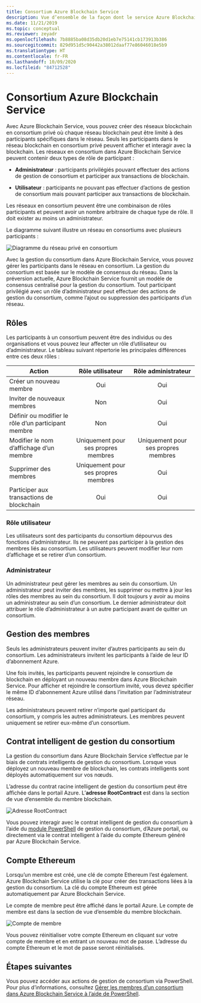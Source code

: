 ```yaml
---
title: Consortium Azure Blockchain Service
description: Vue d’ensemble de la façon dont le service Azure Blockchain implémente les réseaux blockchain en consortium.
ms.date: 11/21/2019
ms.topic: conceptual
ms.reviewer: zeyadr
ms.openlocfilehash: 7b8885ba08d35db20d1eb7e75141cb173913b386
ms.sourcegitcommit: 829d951d5c90442a38012daaf77e86046018e5b9
ms.translationtype: HT
ms.contentlocale: fr-FR
ms.lasthandoff: 10/09/2020
ms.locfileid: "84712528"
---
```

# <a name="azure-blockchain-service-consortium"></a>Consortium Azure Blockchain Service

Avec Azure Blockchain Service, vous pouvez créer des réseaux blockchain en consortium privé où chaque réseau blockchain peut être limité à des participants spécifiques dans le réseau. Seuls les participants dans le réseau blockchain en consortium privé peuvent afficher et interagir avec la blockchain. Les réseaux en consortium dans Azure Blockchain Service peuvent contenir deux types de rôle de participant :

* **Administrateur** : participants privilégiés pouvant effectuer des actions de gestion de consortium et participer aux transactions de blockchain.

* **Utilisateur** : participants ne pouvant pas effectuer d’actions de gestion de consortium mais pouvant participer aux transactions de blockchain.

Les réseaux en consortium peuvent être une combinaison de rôles participants et peuvent avoir un nombre arbitraire de chaque type de rôle. Il doit exister au moins un administrateur.

Le diagramme suivant illustre un réseau en consortiums avec plusieurs participants :

![Diagramme du réseau privé en consortium](./media/consortium/network-diagram.png)

Avec la gestion du consortium dans Azure Blockchain Service, vous pouvez gérer les participants dans le réseau en consortium. La gestion du consortium est basée sur le modèle de consensus du réseau. Dans la préversion actuelle, Azure Blockchain Service fournit un modèle de consensus centralisé pour la gestion du consortium. Tout participant privilégié avec un rôle d’administrateur peut effectuer des actions de gestion du consortium, comme l’ajout ou suppression des participants d’un réseau.

## <a name="roles"></a>Rôles

Les participants à un consortium peuvent être des individus ou des organisations et vous pouvez leur affecter un rôle d’utilisateur ou d’administrateur. Le tableau suivant répertorie les principales différences entre ces deux rôles :

| Action | Rôle utilisateur | Rôle administrateur
|--------|:----:|:------------:|
| Créer un nouveau membre | Oui | Oui |
| Inviter de nouveaux membres | Non | Oui |
| Définir ou modifier le rôle d’un participant membre | Non | Oui |
| Modifier le nom d’affichage d’un membre | Uniquement pour ses propres membres | Uniquement pour ses propres membres |
| Supprimer des membres | Uniquement pour ses propres membres | Oui |
| Participer aux transactions de blockchain | Oui | Oui |

### <a name="user-role"></a>Rôle utilisateur

Les utilisateurs sont des participants du consortium dépourvus des fonctions d’administrateur. Ils ne peuvent pas participer à la gestion des membres liés au consortium. Les utilisateurs peuvent modifier leur nom d’affichage et se retirer d’un consortium.

### <a name="administrator"></a>Administrateur

Un administrateur peut gérer les membres au sein du consortium. Un administrateur peut inviter des membres, les supprimer ou mettre à jour les rôles des membres au sein du consortium.
Il doit toujours y avoir au moins un administrateur au sein d’un consortium. Le dernier administrateur doit attribuer le rôle d’administrateur à un autre participant avant de quitter un consortium.

## <a name="managing-members"></a>Gestion des membres

Seuls les administrateurs peuvent inviter d’autres participants au sein du consortium. Les administrateurs invitent les participants à l’aide de leur ID d’abonnement Azure.

Une fois invités, les participants peuvent rejoindre le consortium de blockchain en déployant un nouveau membre dans Azure Blockchain Service. Pour afficher et rejoindre le consortium invité, vous devez spécifier le même ID d’abonnement Azure utilisé dans l’invitation par l’administrateur réseau.

Les administrateurs peuvent retirer n’importe quel participant du consortium, y compris les autres administrateurs. Les membres peuvent uniquement se retirer eux-même d’un consortium.

## <a name="consortium-management-smart-contract"></a>Contrat intelligent de gestion du consortium

La gestion du consortium dans Azure Blockchain Service s’effectue par le biais de contrats intelligents de gestion du consortium. Lorsque vous déployez un nouveau membre de blockchain, les contrats intelligents sont déployés automatiquement sur vos nœuds.

L’adresse du contrat racine intelligent de gestion du consortium peut être affichée dans le portail Azure. L’**adresse RootContract** est dans la section de vue d’ensemble du membre blockchain.

![Adresse RootContract](./media/consortium/rootcontract-address.png)

Vous pouvez interagir avec le contrat intelligent de gestion du consortium à l’aide du [module PowerShell](manage-consortium-powershell.md) de gestion du consortium, d’Azure portail, ou directement via le contrat intelligent à l’aide du compte Ethereum généré par Azure Blockchain Service.

## <a name="ethereum-account"></a>Compte Ethereum

Lorsqu’un membre est créé, une clé de compte Ethereum l’est également. Azure Blockchain Service utilise la clé pour créer des transactions liées à la gestion du consortium. La clé du compte Ethereum est gérée automatiquement par Azure Blockchain Service.

Le compte de membre peut être affiché dans le portail Azure. Le compte de membre est dans la section de vue d’ensemble du membre blockchain.

![Compte de membre](./media/consortium/member-account.png)

Vous pouvez réinitialiser votre compte Ethereum en cliquant sur votre compte de membre et en entrant un nouveau mot de passe. L’adresse du compte Ethereum et le mot de passe seront réinitialisés.  

## <a name="next-steps"></a>Étapes suivantes

Vous pouvez accéder aux actions de gestion de consortium via PowerShell. Pour plus d’informations, consultez [Gérer les membres d’un consortium dans Azure Blockchain Service à l’aide de PowerShell](manage-consortium-powershell.md).
